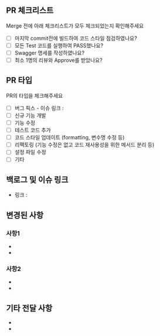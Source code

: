 ## PR 체크리스트

Merge 전에 아래 체크리스트가 모두 체크되었는지 확인해주세요

- [ ] 마지막 commit전에 빌드하여 코드 스타일 점검하였나요?
- [ ] 모든 Test 코드를 실행하여 PASS했나요?
- [ ] Swagger 명세를 작성하였나요?
- [ ] 최소 1명의 리뷰와 Approve를 받았나요?

## PR 타입

PR의 타입을 체크해주세요

- [ ] 버그 픽스 - 이슈 링크 :
- [ ] 신규 기능 개발
- [ ] 기능 수정
- [ ] 테스트 코드 추가
- [ ] 코드 스타일 업데이트 (formatting, 변수명 수정 등)
- [ ] 리팩토링 (기능 수정은 없고 코드 재사용성을 위한 메서드 분리 등)
- [ ] 설정 파일 수정
- [ ] 기타

## 백로그 및 이슈 링크

- 링크 :

## 변경된 사항

### 사항1

-
-

### 사항2

-
-

## 기타 전달 사항

-
- 
